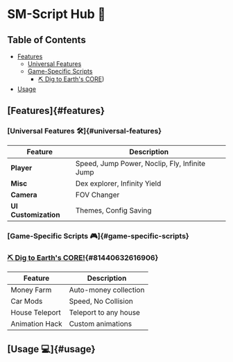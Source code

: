 # SM-Script Hub 🌟

## Table of Contents
- [Features](#features)
  - [Universal Features](#universal-features)
  - [Game-Specific Scripts](#game-specific-scripts)
    - [⛏️ Dig to Earth's CORE](#81440632616906))
- [Usage](#usage)

## [Features]{#features}

### [Universal Features 🛠️]{#universal-features}
| Feature | Description |
|---------|-------------|
| **Player** | Speed, Jump Power, Noclip, Fly, Infinite Jump |
| **Misc** | Dex explorer, Infinity Yield |
| **Camera** | FOV Changer |
| **UI Customization** | Themes, Config Saving |

### [Game-Specific Scripts 🎮]{#game-specific-scripts}

### [⛏️ Dig to Earth's CORE!](https://www.roblox.com/games/81440632616906/Dig-to-Earths-CORE){#81440632616906}
| Feature | Description |
|---------|-------------|
| Money Farm | Auto-money collection |
| Car Mods | Speed, No Collision |
| House Teleport | Teleport to any house |
| Animation Hack | Custom animations |

## [Usage 💻]{#usage}
